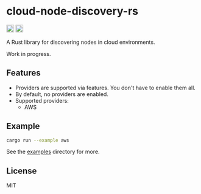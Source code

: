 # cloud-node-discovery-rs

[<img alt="crates.io" src="https://img.shields.io/crates/v/cloud-node-discovery.svg?style=for-the-badge&color=fc8d62&logo=rust" height="20">](https://crates.io/crates/cloud-node-discovery)
[<img alt="docs.rs" src="https://img.shields.io/docsrs/cloud-node-discovery?style=for-the-badge&logo=docs.rs&label=docs.rs&labelColor=555555" height="20">](https://docs.rs/cloud-node-discovery)


A Rust library for discovering nodes in cloud environments.

Work in progress.

## Features

- Providers are supported via features. You don't have to enable them all.
- By default, no providers are enabled.
- Supported providers:
  - AWS

## Example

```bash
cargo run --example aws
```

See the [examples](examples) directory for more.

## License

MIT
